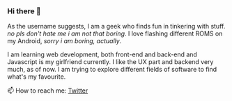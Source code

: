 ### Hi there 👋

<!--
**geeqib23/geeqib23** is a ✨ _special_ ✨ repository because its `README.md` (this file) appears on your GitHub profile.
-->

As the username suggests, I am a geek who finds fun in tinkering with stuff. *no pls don't hate me i am not that boring*.
I love flashing different ROMS on my Android, *sorry i am boring, actually*.

I am learning web development, both front-end and back-end and Javascript is my girlfriend currently. I like the UX part and backend very much, as of now. I am trying to explore different fields of software to find what's my favourite.

📫 How to reach me: [Twitter](https://twitter.com/geeqib)

